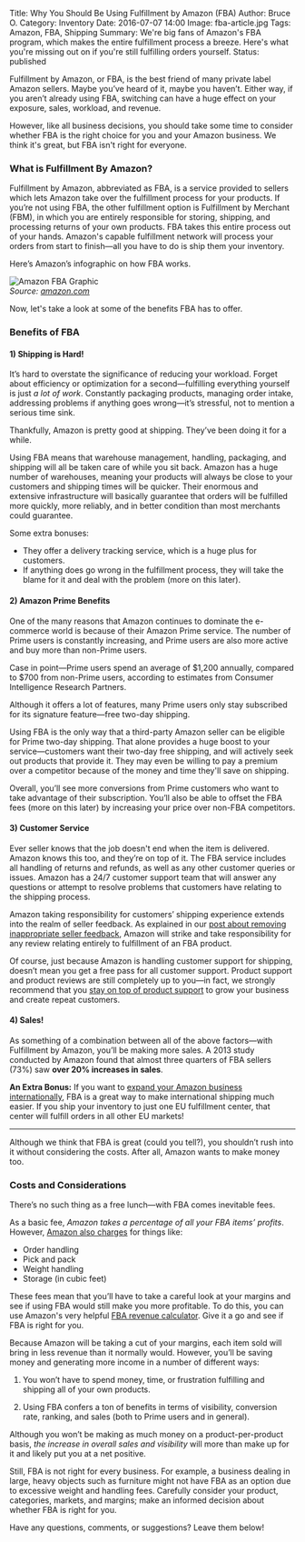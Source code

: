 Title: Why You Should Be Using Fulfillment by Amazon (FBA)
Author: Bruce O.
Category: Inventory
Date: 2016-07-07 14:00
Image: fba-article.jpg
Tags: Amazon, FBA, Shipping
Summary: We're big fans of Amazon's FBA program, which makes the entire fulfillment process a breeze. Here's what you're missing out on if you're still fulfilling orders yourself.
Status: published

Fulfillment by Amazon, or FBA, is the best friend of many private label Amazon sellers. Maybe you’ve heard of it, maybe you haven’t. Either way, if you aren’t already using FBA, switching can have a huge effect on your exposure, sales, workload, and revenue.  

However, like all business decisions, you should take some time to consider whether FBA is the right choice for you and your Amazon business. We think it's great, but FBA isn't right for everyone.

### What is Fulfillment By Amazon?

Fulfillment by Amazon, abbreviated as FBA, is a service provided to sellers which lets Amazon take over the fulfillment process for your products. If you’re not using FBA, the other fulfillment option is Fulfillment by Merchant (FBM), in which you are entirely responsible for storing, shipping, and processing returns of your own products. FBA takes this entire process out of your hands. Amazon's capable fulfillment network will process your orders from start to finish—all you have to do is ship them your inventory.

Here’s Amazon’s infographic on how FBA works.

![Amazon FBA Graphic](/images/blog/2016/07/amazon-fba-graphic.jpg)  
*Source: [amazon.com](http://www.amazon.com/gp/help/customer/display.html?nodeId=200229160)*

Now, let's take a look at some of the benefits FBA has to offer.

### Benefits of FBA

#### 1) Shipping is Hard!

It’s hard to overstate the significance of reducing your workload. Forget about efficiency or optimization for a second—fulfilling everything yourself is just *a lot of work*. Constantly packaging products, managing order intake, addressing problems if anything goes wrong—it’s stressful, not to mention a serious time sink.

Thankfully, Amazon is pretty good at shipping. They’ve been doing it for a while.

Using FBA means that warehouse management, handling, packaging, and shipping will all be taken care of while you sit back. Amazon has a huge number of warehouses, meaning your products will always be close to your customers and shipping times will be quicker. Their enormous and extensive infrastructure will basically guarantee that orders will be fulfilled more quickly, more reliably, and in better condition than most merchants could guarantee.

Some extra bonuses:  

* They offer a delivery tracking service, which is a huge plus for customers.  
* If anything does go wrong in the fulfillment process, they will take the blame for it and deal with the problem (more on this later).

#### 2) Amazon Prime Benefits

One of the many reasons that Amazon continues to dominate the e-commerce world is because of their Amazon Prime service. The number of Prime users is constantly increasing, and Prime users are also more active and buy more than non-Prime users. 

Case in point—Prime users spend an average of $1,200 annually, compared to $700 from non-Prime users, according to estimates from Consumer Intelligence Research Partners. 

Although it offers a lot of features, many Prime users only stay subscribed for its signature feature—free two-day shipping.

Using FBA is the only way that a third-party Amazon seller can be eligible for Prime two-day shipping. That alone provides a huge boost to your service—customers want their two-day free shipping, and will actively seek out products that provide it. They may even be willing to pay a premium over a competitor because of the money and time they'll save on shipping.

Overall, you’ll see more conversions from Prime customers who want to take advantage of their subscription. You’ll also be able to offset the FBA fees (more on this later) by increasing your price over non-FBA competitors. 

#### 3) Customer Service

Ever seller knows that the job doesn't end when the item is delivered. Amazon knows this too, and they’re on top of it. The FBA service includes all handling of returns and refunds, as well as any other customer queries or issues. Amazon has a 24/7 customer support team that will answer any questions or attempt to resolve problems that customers have relating to the shipping process. 

Amazon taking responsibility for customers’ shipping experience extends into the realm of seller feedback. As explained in our [post about removing inappropriate seller feedback](https://efficientera.com/blog/2016/07/removing-inappropriate-seller-feedback.html), Amazon will strike and take responsibility for any review relating entirely to fulfillment of an FBA product. 

Of course, just because Amazon is handling customer support for shipping, doesn’t mean you get a free pass for all customer support. Product support and product reviews are still completely up to you—in fact, we strongly recommend that you [stay on top of product support](https://efficientera.com/blog/2015/08/3-steps-to-changing-a-negative-amazon-review.html) to grow your business and create repeat customers.

#### 4) Sales!

As something of a combination between all of the above factors—with Fulfillment by Amazon, you’ll be making more sales. A 2013 study conducted by Amazon found that almost three quarters of FBA sellers (73%) saw **over 20% increases in sales**. 

**An Extra Bonus:** If you want to [expand your Amazon business internationally](https://efficientera.com/blog/2016/06/3-reasons-why-you-should-go-global-on-amazon.html), FBA is a great way to make international shipping much easier. If you ship your inventory to just one EU fulfillment center, that center will fulfill orders in all other EU markets! 

---

Although we think that FBA is great (could you tell?), you shouldn’t rush into it without considering the costs. After all, Amazon wants to make money too. 

### Costs and Considerations

There’s no such thing as a free lunch—with FBA comes inevitable fees. 

As a basic fee, *Amazon takes a percentage of all your FBA items’ profits*. However, [Amazon also charges](https://services.amazon.com/fulfillment-by-amazon/pricing.htm) for things like:  

* Order handling
* Pick and pack
* Weight handling
* Storage (in cubic feet)

These fees mean that you’ll have to take a careful look at your margins and see if using FBA would still make you more profitable. To do this, you can use Amazon's very helpful [FBA revenue calculator](https://sellercentral.amazon.com/fba/profitabilitycalculator/index?lang=en_US). Give it a go and see if FBA is right for you. 

Because Amazon will be taking a cut of your margins, each item sold will bring in less revenue than it normally would. However, you’ll be saving money and generating more income in a number of different ways:

1. You won’t have to spend money, time, or frustration fulfilling and shipping all of your own products.  

2. Using FBA confers a ton of benefits in terms of visibility, conversion rate, ranking, and sales (both to Prime users and in general). 

Although you won’t be making as much money on a product-per-product basis, *the increase in overall sales and visibility* will more than make up for it and likely put you at a net positive. 

Still, FBA is not right for every business. For example, a business dealing in large, heavy objects such as furniture might not have FBA as an option due to excessive weight and handling fees. Carefully consider your product, categories, markets, and margins; make an informed decision about whether FBA is right for you.

Have any questions, comments, or suggestions? Leave them below! 




